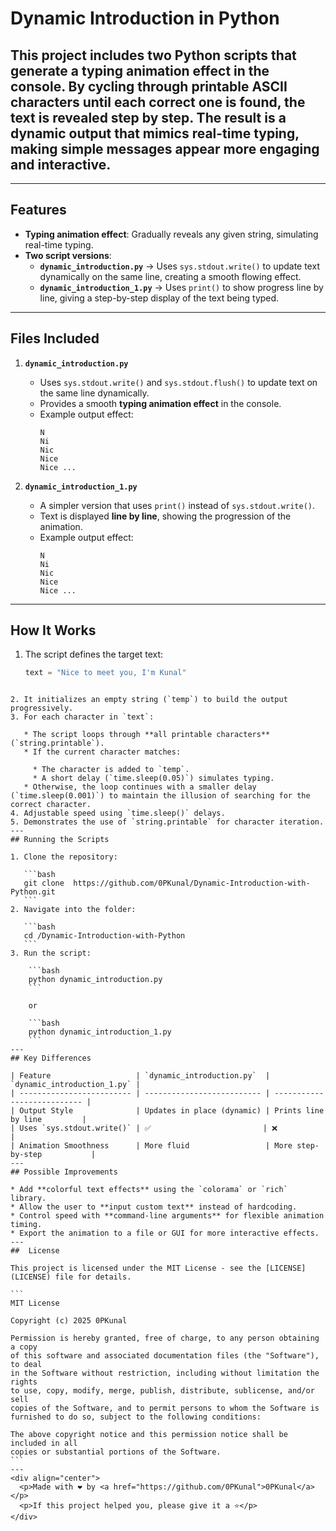 # Dynamic Introduction in Python
This project includes two Python scripts that generate a **typing animation effect** in the console. By cycling through printable ASCII characters until each correct one is found, the text is revealed step by step. The result is a dynamic output that mimics real-time typing, making simple messages appear more engaging and interactive.
---
---

## Features
- **Typing animation effect**: Gradually reveals any given string, simulating real-time typing.  
- **Two script versions**:  
  - **`dynamic_introduction.py`** → Uses `sys.stdout.write()` to update text dynamically on the same line, creating a smooth flowing effect.  
  - **`dynamic_introduction_1.py`** → Uses `print()` to show progress line by line, giving a step-by-step display of the text being typed.  

---
## Files Included
1. **`dynamic_introduction.py`**  
   - Uses `sys.stdout.write()` and `sys.stdout.flush()` to update text on the same line dynamically.  
   - Provides a smooth **typing animation effect** in the console.  
   - Example output effect:  
     ```
     N
     Ni
     Nic
     Nice
     Nice ...
     ```

2. **`dynamic_introduction_1.py`**  
   - A simpler version that uses `print()` instead of `sys.stdout.write()`.  
   - Text is displayed **line by line**, showing the progression of the animation.  
   - Example output effect:  
     ```
     N
     Ni
     Nic
     Nice
     Nice ...
     ```
---
##  How It Works
1. The script defines the target text:
   ```python
   text = "Nice to meet you, I'm Kunal"
````

2. It initializes an empty string (`temp`) to build the output progressively.
3. For each character in `text`:

   * The script loops through **all printable characters** (`string.printable`).
   * If the current character matches:

     * The character is added to `temp`.
     * A short delay (`time.sleep(0.05)`) simulates typing.
   * Otherwise, the loop continues with a smaller delay (`time.sleep(0.001)`) to maintain the illusion of searching for the correct character.
4. Adjustable speed using `time.sleep()` delays.
5. Demonstrates the use of `string.printable` for character iteration.
---
## Running the Scripts

1. Clone the repository:

   ```bash
   git clone  https://github.com/0PKunal/Dynamic-Introduction-with-Python.git
   ```
2. Navigate into the folder:

   ```bash
   cd /Dynamic-Introduction-with-Python
   ```
3. Run the script:

    ```bash
    python dynamic_introduction.py
    ```

    or

    ```bash
    python dynamic_introduction_1.py
    ```
---
## Key Differences

| Feature                   | `dynamic_introduction.py`  | `dynamic_introduction_1.py` |
| ------------------------- | -------------------------- | --------------------------- |
| Output Style              | Updates in place (dynamic) | Prints line by line         |
| Uses `sys.stdout.write()` | ✅                         | ❌                         |
| Animation Smoothness      | More fluid                 | More step-by-step           |
---
## Possible Improvements

* Add **colorful text effects** using the `colorama` or `rich` library.
* Allow the user to **input custom text** instead of hardcoding.
* Control speed with **command-line arguments** for flexible animation timing.
* Export the animation to a file or GUI for more interactive effects.
---
##  License

This project is licensed under the MIT License - see the [LICENSE](LICENSE) file for details.

```
MIT License

Copyright (c) 2025 0PKunal

Permission is hereby granted, free of charge, to any person obtaining a copy
of this software and associated documentation files (the "Software"), to deal
in the Software without restriction, including without limitation the rights
to use, copy, modify, merge, publish, distribute, sublicense, and/or sell
copies of the Software, and to permit persons to whom the Software is
furnished to do so, subject to the following conditions:

The above copyright notice and this permission notice shall be included in all
copies or substantial portions of the Software.
```
---
<div align="center">
  <p>Made with ❤️ by <a href="https://github.com/0PKunal">0PKunal</a></p>
  <p>If this project helped you, please give it a ⭐️</p>
</div>
